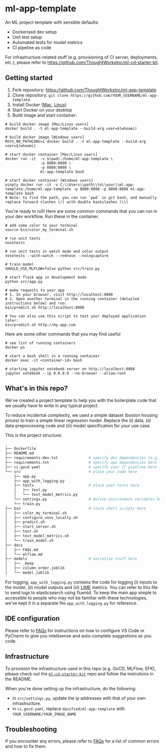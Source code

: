 # ml-app-template

An ML project template with sensible defaults:
- Dockerised dev setup
- Unit test setup
- Automated tests for model metrics
- CI pipeline as code

For infrastructure-related stuff (e.g. provisioning of CI server, deployments, etc.), please refer to https://github.com/ThoughtWorksInc/ml-cd-starter-kit.

## Getting started

1. Fork repository: https://github.com/ThoughtWorksInc/ml-app-template
2. Clone repository: `git clone https://github.com/YOUR_USERNAME/ml-app-template`
3. Install Docker ([Mac](https://docs.docker.com/docker-for-mac/install/), [Linux](https://docs.docker.com/install/linux/docker-ce/ubuntu/))
4. Start Docker on your desktop
5. Build image and start container:

```shell
# build docker image [Mac/Linux users]
docker build . -t ml-app-template --build-arg user=$(whoami)

# build docker image [Windows users]
MSYS_NO_PATHCONV=1 docker build . -t ml-app-template --build-arg user=$(whoami)

# start docker container [Mac/Linux users]
docker run -it  -v $(pwd):/home/ml-app-template \
                -p 8080:8080 \
                -p 8888:8888 \
                ml-app-template bash

# start docker container [Windows users]
winpty docker run -it -v C:\\Users\\path\\to\\your\\ml-app-template:/home/ml-app-template -p 8080:8080 -p 8888:8888 ml-app-template bash
# Note: to find the path, you can run `pwd` in git bash, and manually replace forward slashes (/) with double backslashes (\\)
```

You're ready to roll! Here are some common commands that you can run in your dev workflow. Run these in the container.

```shell
# add some color to your terminal
source bin/color_my_terminal.sh

# run unit tests
nosetests

# run unit tests in watch mode and color output
nosetests --with-watch --rednose --nologcapture

# train model
SHOULD_USE_MLFLOW=false python src/train.py

# start flask app in development mode
python src/app.py

# make requests to your app
# 1. In your browser, visit http://localhost:8080
# 2. Open another terminal in the running container (detailed instructions below) and run:
bin/predict.sh http://localhost:8080

# You can also use this script to test your deployed application later:
bin/predict.sh http://my-app.com
```

Here are some other commands that you may find useful
```shell
# see list of running containers
docker ps

# start a bash shell in a running container
docker exec -it <container-id> bash

# starting jupyter notebook server on http://localhost:8888
jupyter notebook --ip 0.0.0.0 --no-browser --allow-root
```

## What's in this repo?

We've created a project template to help you with the boilerplate code that we usually have to write in any typical project.

To reduce incidental complexity, we used a simple dataset (boston housing prices) to train a simple linear regression model. Replace the (i) data, (ii) data preprocessing code and (iii) model specification for your use case.

This is the project structure:

```sh
.
├── Dockerfile
├── README.md
├── requirements-dev.txt              # specify dev dependencies (e.g. jupyter) here
├── requirements.txt                  # specify app dependencies here
├── ci.gocd.yaml                      # specify your CI pipeline here
└── src                               # place your code here
    ├── app.py
    ├── app_with_logging.py           
    ├── tests                         # place your tests here
    │   ├── test.py
    │   └── test_model_metrics.py
    └── settings.py                   # define environment variables here
    └── train.py
├── bin                               # store shell scripts here
│   ├── color_my_terminal.sh
│   ├── configure_venv_locally.sh
│   ├── predict.sh
│   ├── start_server.sh
│   ├── test.sh
│   ├── test_model_metrics.sh
│   └── train_model.sh
├── docs
│   ├── FAQs.md
│   └── mlflow.md
├── models                            # serialize stuff here
│   ├── _keep
│   ├── column_order.joblib
│   └── model.joblib

```

For logging, `app_with_logging.py` contains the code for logging (i) inputs to the model, (ii) model outputs and (iii) [LIME](https://github.com/marcotcr/lime) metrics. You can refer to this file to send logs to elasticsearch using fluentd. To keep the main app simple to accessible to people who may not be familiar with these technologies, we've kept it in a separate file `app_with_logging.py` for reference.

## IDE configuration

Please refer to [FAQs](./FAQs.md) for instructions on how to configure VS Code or PyCharm to give you intellisense and auto-complete suggestions as you code.

## Infrastructure

To provision the infrastructure used in this repo (e.g. GoCD, MLFlow, EFK), please check out the [`ml-cd-starter-kit`](https://github.com/ThoughtWorksInc/ml-cd-starter-kit) repo and follow the instrutions in the README.

When you're done setting up the infrastructure, do the following:
- in `src/settings.py`, update the ip addresses with that of your own infrastructure.
- in `ci.gocd.yaml`, replace `davified/ml-app-template` with `YOUR_USERNAME/YOUR_IMAGE_NAME`

## Troubleshooting

If you encounter any errors, please refer to [FAQs](./docs/FAQs.md) for a list of common errors and how to fix them.
